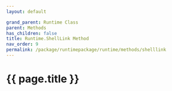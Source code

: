 ```yaml
---
layout: default

grand_parent: Runtime Class
parent: Methods
has_children: false
title: Runtime.ShellLink Method
nav_order: 9
permalink: /package/runtimepackage/runtime/methods/shelllink
---
```

# {{ page.title }}
